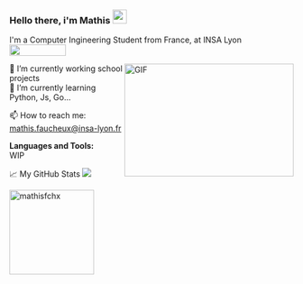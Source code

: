 ### Hello there, i'm Mathis <img src="https://media.giphy.com/media/hvRJCLFzcasrR4ia7z/giphy.gif" width="25px"> 
  
I'm a Computer Ingineering Student from France, at INSA Lyon [<img src="https://www.insa-lyon.fr/sites/www.insa-lyon.fr/files/logo-blanc.png" width="100" height="20">](https://www.insa-lyon.fr)

  <img align="right" alt="GIF" src="https://media.giphy.com/media/ZY3W96Mvat8EFTCclA/giphy.gif" width="300" height="200">
  
🔭 I’m currently working school projects  
🌱 I’m currently learning Python, Js, Go...  

📫 How to reach me: mathis.faucheux@insa-lyon.fr  

**Languages and Tools:**  
WIP

📈 My GitHub Stats ![](https://visitor-badge.glitch.me/badge?page_id=mathisfchx.mathisfchx)  

<p align="left"> <img src="https://github-readme-stats.vercel.app/api?username=mathisfchx&show_icons=true&theme=gotham" alt="mathisfchx" widht="500" height="150"/>
